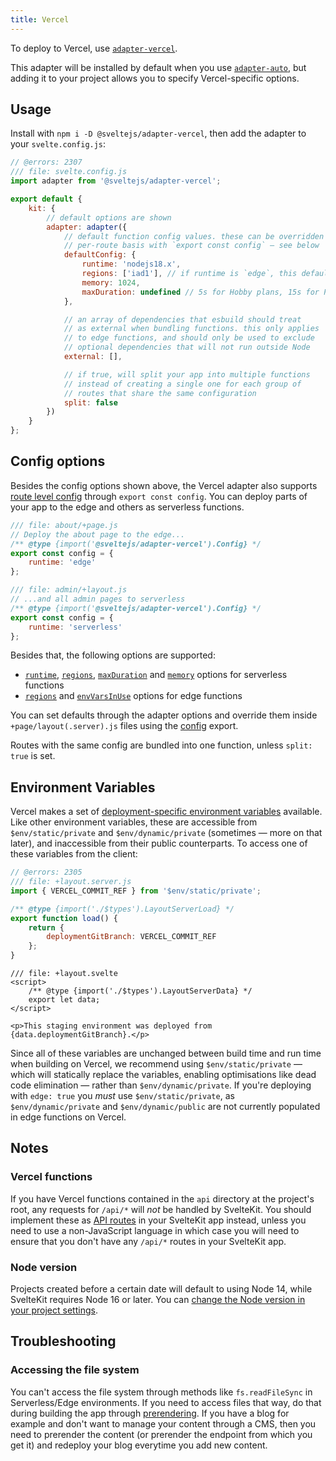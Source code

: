 ```yaml
---
title: Vercel
---
```


To deploy to Vercel, use [`adapter-vercel`](https://github.com/sveltejs/kit/tree/master/packages/adapter-vercel).

This adapter will be installed by default when you use [`adapter-auto`](adapter-auto), but adding it to your project allows you to specify Vercel-specific options.

## Usage

Install with `npm i -D @sveltejs/adapter-vercel`, then add the adapter to your `svelte.config.js`:

```js
// @errors: 2307
/// file: svelte.config.js
import adapter from '@sveltejs/adapter-vercel';

export default {
	kit: {
		// default options are shown
		adapter: adapter({
			// default function config values. these can be overridden on a
			// per-route basis with `export const config` — see below
			defaultConfig: {
				runtime: 'nodejs18.x',
				regions: ['iad1'], // if runtime is `edge`, this defaults to `all`
				memory: 1024,
				maxDuration: undefined // 5s for Hobby plans, 15s for Pro, 30s for Enterprise
			},

			// an array of dependencies that esbuild should treat
			// as external when bundling functions. this only applies
			// to edge functions, and should only be used to exclude
			// optional dependencies that will not run outside Node
			external: [],

			// if true, will split your app into multiple functions
			// instead of creating a single one for each group of
			// routes that share the same configuration
			split: false
		})
	}
};
```

## Config options

Besides the config options shown above, the Vercel adapter also supports [route level config](/docs/page-options#config) through `export const config`. You can deploy parts of your app to the edge and others as serverless functions.

```js
/// file: about/+page.js
// Deploy the about page to the edge...
/** @type {import('@sveltejs/adapter-vercel').Config} */
export const config = {
	runtime: 'edge'
};
```

```js
/// file: admin/+layout.js
// ...and all admin pages to serverless
/** @type {import('@sveltejs/adapter-vercel').Config} */
export const config = {
	runtime: 'serverless'
};
```

Besides that, the following options are supported:
- [`runtime`](https://vercel.com/docs/build-output-api/v3#vercel-primitives/serverless-functions/configuration), [`regions`](https://vercel.com/docs/concepts/edge-network/regions), [`maxDuration`](https://vercel.com/docs/build-output-api/v3#vercel-primitives/serverless-functions/configuration) and [`memory`](https://vercel.com/docs/build-output-api/v3#vercel-primitives/serverless-functions/configuration) options for serverless functions
- [`regions`](https://vercel.com/docs/concepts/edge-network/regions) and [`envVarsInUse`](https://vercel.com/docs/build-output-api/v3#vercel-primitives/edge-functions/configuration) options for edge functions

You can set defaults through the adapter options and override them inside `+page/layout(.server).js` files using the [config](/docs/page-options#config) export.

Routes with the same config are bundled into one function, unless `split: true` is set.

## Environment Variables

Vercel makes a set of [deployment-specific environment variables](https://vercel.com/docs/concepts/projects/environment-variables#system-environment-variables) available. Like other environment variables, these are accessible from `$env/static/private` and `$env/dynamic/private` (sometimes — more on that later), and inaccessible from their public counterparts. To access one of these variables from the client:

```js
// @errors: 2305
/// file: +layout.server.js
import { VERCEL_COMMIT_REF } from '$env/static/private';

/** @type {import('./$types').LayoutServerLoad} */
export function load() {
	return {
		deploymentGitBranch: VERCEL_COMMIT_REF
	};
}
```

```svelte
/// file: +layout.svelte
<script>
	/** @type {import('./$types').LayoutServerData} */
	export let data;
</script>

<p>This staging environment was deployed from {data.deploymentGitBranch}.</p>
```

Since all of these variables are unchanged between build time and run time when building on Vercel, we recommend using `$env/static/private` — which will statically replace the variables, enabling optimisations like dead code elimination — rather than `$env/dynamic/private`. If you're deploying with `edge: true` you _must_ use `$env/static/private`, as `$env/dynamic/private` and `$env/dynamic/public` are not currently populated in edge functions on Vercel.

## Notes

### Vercel functions

If you have Vercel functions contained in the `api` directory at the project's root, any requests for `/api/*` will _not_ be handled by SvelteKit. You should implement these as [API routes](https://kit.svelte.dev/docs/routing#server) in your SvelteKit app instead, unless you need to use a non-JavaScript language in which case you will need to ensure that you don't have any `/api/*` routes in your SvelteKit app.

### Node version

Projects created before a certain date will default to using Node 14, while SvelteKit requires Node 16 or later. You can [change the Node version in your project settings](https://vercel.com/docs/concepts/functions/serverless-functions/runtimes/node-js#node.js-version).

## Troubleshooting

### Accessing the file system

You can't access the file system through methods like `fs.readFileSync` in Serverless/Edge environments. If you need to access files that way, do that during building the app through [prerendering](https://kit.svelte.dev/docs/page-options#prerender). If you have a blog for example and don't want to manage your content through a CMS, then you need to prerender the content (or prerender the endpoint from which you get it) and redeploy your blog everytime you add new content.

